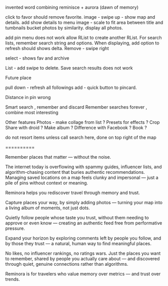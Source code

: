 
invented word combining reminisce + aurora (dawn of memory)

click to favor should remove favorite.
image - swipe up - show map and details. add show details to menu
image - scale to fit area between title and tumbnails
bucket photos by similarity. display all photos. 

add pin menu does not work
allow RList to create another RList. For search lists, remember search string and options. When displaying, 
add option to refresh should shows delta. Remove - swipe right

select - shows fav and archive

List - add swipe to delete. 
Save search results does not work

Future place

pull down - refresh all followings
add - quick button to pincard.

Distance in pin wrong

Smart search , remember and discard 
Remember searches forever , combine most interesting 

Other features
Photos - make collage from list ? 
Presets for effects ?
Crop
Share with droid ? Make album ? Difference with Facebook ? 
Book ? 


do not resort items unless call search here, done on top right of the map

 
==========

Remember places that matter — without the noise.

The internet today is overflowing with spammy guides, influencer lists, and algorithm-chasing content that buries authentic recommendations. Managing saved locations on a map feels clunky and impersonal — just a pile of pins without context or meaning.

Reminora helps you rediscover travel through memory and trust.

Capture places your way, by simply adding photos — turning your map into a living album of moments, not just dots.

Quietly follow people whose taste you trust, without them needing to approve or even know — creating an authentic feed free from performative pressure.

Expand your horizon by exploring comments left by people you follow, and by those they trust — a natural, human way to find meaningful places.

No likes, no influencer rankings, no ratings wars.
Just the places you want to remember, shared by people you actually care about — and discovered through quiet, genuine connections rather than algorithms.

Reminora is for travelers who value memory over metrics — and trust over trends.

